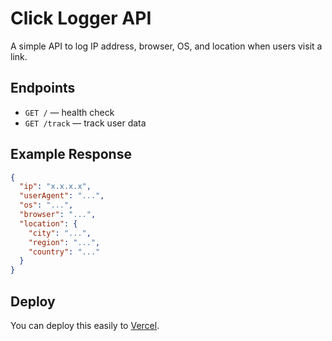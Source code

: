 # Click Logger API

A simple API to log IP address, browser, OS, and location when users visit a link.

## Endpoints

- `GET /` — health check
- `GET /track` — track user data

## Example Response

```json
{
  "ip": "x.x.x.x",
  "userAgent": "...",
  "os": "...",
  "browser": "...",
  "location": {
    "city": "...",
    "region": "...",
    "country": "..."
  }
}
```

## Deploy

You can deploy this easily to [Vercel](https://vercel.com).

